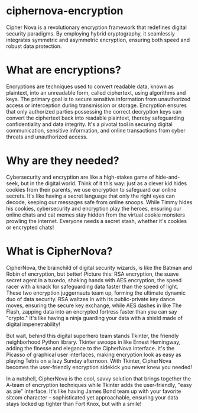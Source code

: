 # ciphernova-encryption
Cipher Nova is a revolutionary encryption framework that redefines digital security paradigms. By employing hybrid cryptography, it seamlessly integrates symmetric and asymmetric encryption, ensuring both speed and robust data protection.
# What are encryptions?
Encryptions are techniques used to convert readable data, known as plaintext, into an unreadable form, called ciphertext, using algorithms and keys. The primary goal is to secure sensitive information from unauthorized access or interception during transmission or storage. Encryption ensures that only authorized parties possessing the correct decryption keys can convert the ciphertext back into readable plaintext, thereby safeguarding confidentiality and data integrity. It's a pivotal tool in securing digital communication, sensitive information, and online transactions from cyber threats and unauthorized access.
# Why are they needed?
Cybersecurity and encryption are like a high-stakes game of hide-and-seek, but in the digital world. Think of it this way: just as a clever kid hides cookies from their parents, we use encryption to safeguard our online secrets. It's like having a secret language that only the right eyes can decode, keeping our messages safe from online snoops. While Timmy hides his cookies, cybersecurity and encryption play the heroes, ensuring our online chats and cat memes stay hidden from the virtual cookie monsters prowling the internet. Everyone needs a secret stash, whether it's cookies or encrypted chats!
# What is CipherNova?
CipherNova, the brainchild of digital security wizards, is like the Batman and Robin of encryption, but better! Picture this: RSA encryption, the suave secret agent in a tuxedo, shaking hands with AES encryption, the speed racer with a knack for safeguarding data faster than the speed of light. These two encryption juggernauts team up, forming the ultimate dynamic duo of data security. RSA waltzes in with its public-private key dance moves, ensuring the secure key exchange, while AES dashes in like The Flash, zapping data into an encrypted fortress faster than you can say "crypto." It's like having a ninja guarding your data with a shield made of digital impenetrability!

But wait, behind this digital superhero team stands Tkinter, the friendly neighborhood Python library. Tkinter swoops in like Ernest Hemingway, adding the finesse and elegance to the CipherNova interface. It's the Picasso of graphical user interfaces, making encryption look as easy as playing Tetris on a lazy Sunday afternoon. With Tkinter, CipherNova becomes the user-friendly encryption sidekick you never knew you needed!

In a nutshell, CipherNova is the cool, savvy solution that brings together the A-team of encryption techniques while Tkinter adds the user-friendly, "easy as pie" interface. It's like having James Bond team up with your favorite sitcom character – sophisticated yet approachable, ensuring your data stays locked up tighter than Fort Knox, but with a smile!
